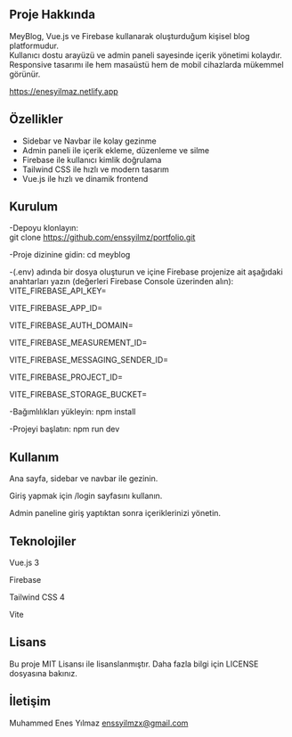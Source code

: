 ## Proje Hakkında

MeyBlog, Vue.js ve Firebase kullanarak oluşturduğum kişisel blog platformudur.  
Kullanıcı dostu arayüzü ve admin paneli sayesinde içerik yönetimi kolaydır.  
Responsive tasarımı ile hem masaüstü hem de mobil cihazlarda mükemmel görünür.

https://enesyilmaz.netlify.app
## Özellikler

- Sidebar ve Navbar ile kolay gezinme
- Admin paneli ile içerik ekleme, düzenleme ve silme
- Firebase ile kullanıcı kimlik doğrulama
- Tailwind CSS ile hızlı ve modern tasarım
- Vue.js ile hızlı ve dinamik frontend

## Kurulum

-Depoyu klonlayın:  
 git clone https://github.com/enssyilmz/portfolio.git

-Proje dizinine gidin:
cd meyblog

-(.env) adında bir dosya oluşturun ve içine Firebase projenize ait aşağıdaki anahtarları yazın (değerleri Firebase Console üzerinden alın):
VITE_FIREBASE_API_KEY=

VITE_FIREBASE_APP_ID=

VITE_FIREBASE_AUTH_DOMAIN=

VITE_FIREBASE_MEASUREMENT_ID=

VITE_FIREBASE_MESSAGING_SENDER_ID=

VITE_FIREBASE_PROJECT_ID=

VITE_FIREBASE_STORAGE_BUCKET=


-Bağımlılıkları yükleyin:
npm install

-Projeyi başlatın:
npm run dev

## Kullanım

Ana sayfa, sidebar ve navbar ile gezinin.

Giriş yapmak için /login sayfasını kullanın.

Admin paneline giriş yaptıktan sonra içeriklerinizi yönetin.

## Teknolojiler

Vue.js 3

Firebase

Tailwind CSS 4

Vite

## Lisans

Bu proje MIT Lisansı ile lisanslanmıştır. Daha fazla bilgi için LICENSE dosyasına bakınız.

## İletişim

Muhammed Enes Yılmaz
enssyilmzx@gmail.com
